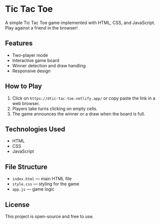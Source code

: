 # Tic Tac Toe

A simple Tic Tac Toe game implemented with HTML, CSS, and JavaScript. Play against a friend in the browser!

## Features
- Two-player mode
- Interactive game board
- Winner detection and draw handling
- Responsive design

## How to Play
1. Click on  `https://dtic-tac-toe.netlify.app/` or copy paste the link in a web browser.
2. Players take turns clicking on empty cells.
3. The game announces the winner or a draw when the board is full.

## Technologies Used
- HTML
- CSS
- JavaScript

## File Structure
- `index.html` — main HTML file
- `style.css` — styling for the game
- `app.js` — game logic

## License
This project is open-source and free to use.

